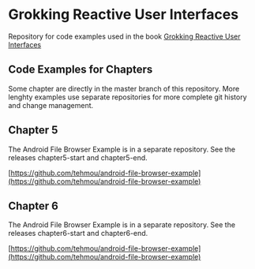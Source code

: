 Grokking Reactive User Interfaces
=================================

Repository for code examples used in the book [Grokking Reactive User Interfaces](https://www.manning.com/books/grokking-reactive-user-interfaces)

Code Examples for Chapters
--------------------------

Some chapter are directly in the master branch of this repository. More lenghty examples use separate repositories for more complete git history and change management.


Chapter 5
---------

The Android File Browser Example is in a separate repository. See the releases chapter5-start and chapter5-end.

[https://github.com/tehmou/android-file-browser-example](https://github.com/tehmou/android-file-browser-example)


Chapter 6
---------

The Android File Browser Example is in a separate repository. See the releases chapter6-start and chapter6-end.

[https://github.com/tehmou/android-file-browser-example](https://github.com/tehmou/android-file-browser-example)

